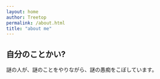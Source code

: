 ```yaml
---
layout: home
author: Treetop
permalink: /about.html
title: "about me"
---
```

## 自分のことかい?

謎の人が、謎のことをやりながら、謎の愚痴をこぼしています。
